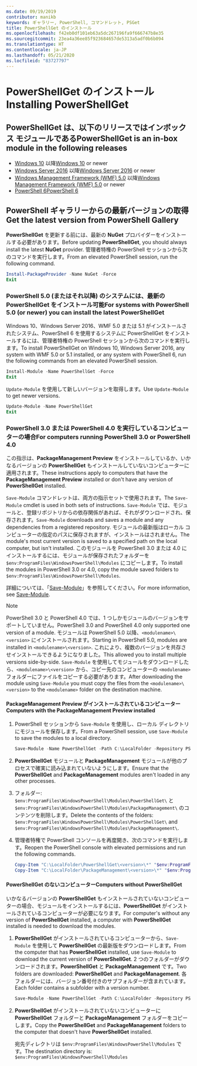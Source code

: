 ```yaml
---
ms.date: 09/19/2019
contributor: manikb
keywords: ギャラリー, PowerShell, コマンドレット, PSGet
title: PowerShellGet のインストール
ms.openlocfilehash: f42eb0df101eb63a5dc267196fa9f666747b8e35
ms.sourcegitcommit: 23ea4a36ee85f923684657de5313a5adf0b6b094
ms.translationtype: HT
ms.contentlocale: ja-JP
ms.lasthandoff: 05/21/2020
ms.locfileid: "83727797"
---
```

# <a name="installing-powershellget"></a><span data-ttu-id="073c2-103">PowerShellGet のインストール</span><span class="sxs-lookup"><span data-stu-id="073c2-103">Installing PowerShellGet</span></span>

## <a name="powershellget-is-an-in-box-module-in-the-following-releases"></a><span data-ttu-id="073c2-104">PowerShellGet は、以下のリリースではインボックス モジュールである</span><span class="sxs-lookup"><span data-stu-id="073c2-104">PowerShellGet is an in-box module in the following releases</span></span>

- <span data-ttu-id="073c2-105">[Windows 10](https://www.microsoft.com/windows) 以降</span><span class="sxs-lookup"><span data-stu-id="073c2-105">[Windows 10](https://www.microsoft.com/windows) or newer</span></span>
- <span data-ttu-id="073c2-106">[Windows Server 2016](/windows-server/windows-server) 以降</span><span class="sxs-lookup"><span data-stu-id="073c2-106">[Windows Server 2016](/windows-server/windows-server) or newer</span></span>
- <span data-ttu-id="073c2-107">[Windows Management Framework (WMF) 5.0](https://www.microsoft.com/download/details.aspx?id=50395) 以降</span><span class="sxs-lookup"><span data-stu-id="073c2-107">[Windows Management Framework (WMF) 5.0](https://www.microsoft.com/download/details.aspx?id=50395) or newer</span></span>
- [<span data-ttu-id="073c2-108">PowerShell 6</span><span class="sxs-lookup"><span data-stu-id="073c2-108">PowerShell 6</span></span>](https://github.com/PowerShell/PowerShell/releases)

## <a name="get-the-latest-version-from-powershell-gallery"></a><span data-ttu-id="073c2-109">PowerShell ギャラリーからの最新バージョンの取得</span><span class="sxs-lookup"><span data-stu-id="073c2-109">Get the latest version from PowerShell Gallery</span></span>

<span data-ttu-id="073c2-110">**PowerShellGet** を更新する前には、最新の **NuGet** プロバイダーをインストールする必要があります。</span><span class="sxs-lookup"><span data-stu-id="073c2-110">Before updating **PowerShellGet**, you should always install the latest **NuGet** provider.</span></span> <span data-ttu-id="073c2-111">管理者特権の PowerShell セッションから次のコマンドを実行します。</span><span class="sxs-lookup"><span data-stu-id="073c2-111">From an elevated PowerShell session, run the following command.</span></span>

```powershell
Install-PackageProvider -Name NuGet -Force
Exit
```

### <a name="for-systems-with-powershell-50-or-newer-you-can-install-the-latest-powershellget"></a><span data-ttu-id="073c2-112">PowerShell 5.0 (またはそれ以降) のシステムには、最新の PowerShellGet をインストール可能</span><span class="sxs-lookup"><span data-stu-id="073c2-112">For systems with PowerShell 5.0 (or newer) you can install the latest PowerShellGet</span></span>

<span data-ttu-id="073c2-113">Windows 10、Windows Server 2016、WMF 5.0 または 5.1 がインストールされたシステム、PowerShell 6 を使用するシステムに PowerShellGet をインストールするには、管理者特権の PowerShell セッションから次のコマンドを実行します。</span><span class="sxs-lookup"><span data-stu-id="073c2-113">To install PowerShellGet on Windows 10, Windows Server 2016, any system with WMF 5.0 or 5.1 installed, or any system with PowerShell 6, run the following commands from an elevated PowerShell session.</span></span>

```powershell
Install-Module -Name PowerShellGet -Force
Exit
```

<span data-ttu-id="073c2-114">`Update-Module` を使用して新しいバージョンを取得します。</span><span class="sxs-lookup"><span data-stu-id="073c2-114">Use `Update-Module` to get newer versions.</span></span>

```powershell
Update-Module -Name PowerShellGet
Exit
```

### <a name="for-computers-running-powershell-30-or-powershell-40"></a><span data-ttu-id="073c2-115">PowerShell 3.0 または PowerShell 4.0 を実行しているコンピューターの場合</span><span class="sxs-lookup"><span data-stu-id="073c2-115">For computers running PowerShell 3.0 or PowerShell 4.0</span></span>

<span data-ttu-id="073c2-116">この指示は、**PackageManagement Preview** をインストールしているか、いかなるバージョンの **PowerShellGet** もインストールしていないコンピューターに適用されます。</span><span class="sxs-lookup"><span data-stu-id="073c2-116">These instructions apply to computers that have the **PackageManagement Preview** installed or don't have any version of **PowerShellGet** installed.</span></span>

<span data-ttu-id="073c2-117">`Save-Module` コマンドレットは、両方の指示セットで使用されます。</span><span class="sxs-lookup"><span data-stu-id="073c2-117">The `Save-Module` cmdlet is used in both sets of instructions.</span></span> <span data-ttu-id="073c2-118">`Save-Module` では、モジュールと、登録リポジトリからの依存関係があれば、それがダウンロードされ、保存されます。</span><span class="sxs-lookup"><span data-stu-id="073c2-118">`Save-Module` downloads and saves a module and any dependencies from a registered repository.</span></span> <span data-ttu-id="073c2-119">モジュールの最新版はローカル コンピューターの指定のパスに保存されますが、インストールはされません。</span><span class="sxs-lookup"><span data-stu-id="073c2-119">The module's most current version is saved to a specified path on the local computer, but isn't installed.</span></span> <span data-ttu-id="073c2-120">このモジュールを PowerShell 3.0 または 4.0 にインストールするには、モジュールが保存されたフォルダーを `$env:ProgramFiles\WindowsPowerShell\Modules` にコピーします。</span><span class="sxs-lookup"><span data-stu-id="073c2-120">To install the modules in PowerShell 3.0 or 4.0, copy the module saved folders to `$env:ProgramFiles\WindowsPowerShell\Modules`.</span></span>

<span data-ttu-id="073c2-121">詳細については、「[Save-Module](/powershell/module/PowershellGet/Save-Module)」を参照してください。</span><span class="sxs-lookup"><span data-stu-id="073c2-121">For more information, see [Save-Module](/powershell/module/PowershellGet/Save-Module).</span></span>

> [!NOTE]
> <span data-ttu-id="073c2-122">PowerShell 3.0 と PowerShell 4.0 では、1 つしかモジュールのバージョンをサポートしていません。</span><span class="sxs-lookup"><span data-stu-id="073c2-122">PowerShell 3.0 and PowerShell 4.0 only supported one version of a module.</span></span> <span data-ttu-id="073c2-123">モジュールは PowerShell 5.0 以降、`<modulename>\<version>` にインストールされます。</span><span class="sxs-lookup"><span data-stu-id="073c2-123">Starting in PowerShell 5.0, modules are installed in `<modulename>\<version>`.</span></span> <span data-ttu-id="073c2-124">これにより、複数のバージョンを共存させインストールできるようになりました。</span><span class="sxs-lookup"><span data-stu-id="073c2-124">This allowed you to install multiple versions side-by-side.</span></span> <span data-ttu-id="073c2-125">`Save-Module` を使用してモジュールをダウンロードしたら、`<modulename>\<version>` から、コピー先のコンピューターの `<modulename>` フォルダーにファイルをコピーする必要があります。</span><span class="sxs-lookup"><span data-stu-id="073c2-125">After downloading the module using `Save-Module` you must copy the files from the `<modulename>\<version>` to the `<modulename>` folder on the destination machine.</span></span>

#### <a name="computers-with-the-packagemanagement-preview-installed"></a><span data-ttu-id="073c2-126">PackageManagement Preview がインストールされているコンピューター</span><span class="sxs-lookup"><span data-stu-id="073c2-126">Computers with the PackageManagement Preview installed</span></span>

1. <span data-ttu-id="073c2-127">PowerShell セッションから `Save-Module` を使用し、ローカル ディレクトリにモジュールを保存します。</span><span class="sxs-lookup"><span data-stu-id="073c2-127">From a PowerShell session, use `Save-Module` to save the modules to a local directory.</span></span>

   ```powershell
   Save-Module -Name PowerShellGet -Path C:\LocalFolder -Repository PSGallery
   ```

1. <span data-ttu-id="073c2-128">**PowerShellGet** モジュールと **PackageManagement** モジュールが他のプロセスで確実に読み込まれていないようにします。</span><span class="sxs-lookup"><span data-stu-id="073c2-128">Ensure that the **PowerShellGet** and **PackageManagement** modules aren't loaded in any other processes.</span></span>
1. <span data-ttu-id="073c2-129">フォルダー: `$env:ProgramFiles\WindowsPowerShell\Modules\PowerShellGet\` と `$env:ProgramFiles\WindowsPowerShell\Modules\PackageManagement\` のコンテンツを削除します。</span><span class="sxs-lookup"><span data-stu-id="073c2-129">Delete the contents of the folders: `$env:ProgramFiles\WindowsPowerShell\Modules\PowerShellGet\` and `$env:ProgramFiles\WindowsPowerShell\Modules\PackageManagement\`.</span></span>
1. <span data-ttu-id="073c2-130">管理者特権で PowerShell コンソールを再度開き、次のコマンドを実行します。</span><span class="sxs-lookup"><span data-stu-id="073c2-130">Reopen the PowerShell console with elevated permissions and run the following commands.</span></span>

   ```powershell
   Copy-Item "C:\LocalFolder\PowerShellGet\<version>\*" "$env:ProgramFiles\WindowsPowerShell\Modules\PowerShellGet\" -Recurse -Force
   Copy-Item "C:\LocalFolder\PackageManagement\<version>\*" "$env:ProgramFiles\WindowsPowerShell\Modules\PackageManagement\" -Recurse -Force
   ```

#### <a name="computers-without-powershellget"></a><span data-ttu-id="073c2-131">PowerShellGet のないコンピューター</span><span class="sxs-lookup"><span data-stu-id="073c2-131">Computers without PowerShellGet</span></span>

<span data-ttu-id="073c2-132">いかなるバージョンの **PowerShellGet** もインストールされていないコンピューターの場合、モジュールをインストールするには、**PowerShellGet** がインストールされているコンピューターが必要になります。</span><span class="sxs-lookup"><span data-stu-id="073c2-132">For computer's without any version of **PowerShellGet** installed, a computer with **PowerShellGet** installed is needed to download the modules.</span></span>

1. <span data-ttu-id="073c2-133">**PowerShellGet** がインストールされているコンピューターから、`Save-Module` を使用して **PowerShellGet** の最新版をダウンロードします。</span><span class="sxs-lookup"><span data-stu-id="073c2-133">From the computer that has **PowerShellGet** installed, use `Save-Module` to download the current version of **PowerShellGet**.</span></span> <span data-ttu-id="073c2-134">2 つのフォルダーがダウンロードされます。**PowerShellGet** と **PackageManagement** です。</span><span class="sxs-lookup"><span data-stu-id="073c2-134">Two folders are downloaded: **PowerShellGet** and **PackageManagement**.</span></span> <span data-ttu-id="073c2-135">各フォルダーには、バージョン番号付きのサブフォルダーが含まれています。</span><span class="sxs-lookup"><span data-stu-id="073c2-135">Each folder contains a subfolder with a version number.</span></span>

   ```powershell
   Save-Module -Name PowerShellGet -Path C:\LocalFolder -Repository PSGallery
   ```

1. <span data-ttu-id="073c2-136">**PowerShellGet** がインストールされていないコンピューターに **PowerShellGet** フォルダーと **PackageManagement** フォルダーをコピーします。</span><span class="sxs-lookup"><span data-stu-id="073c2-136">Copy the **PowerShellGet** and **PackageManagement** folders to the computer that doesn't have **PowerShellGet** installed.</span></span>

   <span data-ttu-id="073c2-137">宛先ディレクトリは `$env:ProgramFiles\WindowsPowerShell\Modules` です。</span><span class="sxs-lookup"><span data-stu-id="073c2-137">The destination directory is: `$env:ProgramFiles\WindowsPowerShell\Modules`</span></span>
